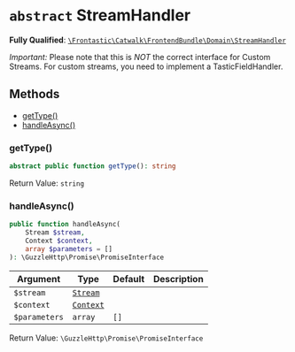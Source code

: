 # `abstract`  StreamHandler

**Fully Qualified**: [`\Frontastic\Catwalk\FrontendBundle\Domain\StreamHandler`](../../../../src/php/FrontendBundle/Domain/StreamHandler.php)

*Important:* Please note that this is *NOT* the correct interface for Custom
Streams. For custom streams, you need to implement a TasticFieldHandler.

## Methods

* [getType()](#gettype)
* [handleAsync()](#handleasync)

### getType()

```php
abstract public function getType(): string
```

Return Value: `string`

### handleAsync()

```php
public function handleAsync(
    Stream $stream,
    Context $context,
    array $parameters = []
): \GuzzleHttp\Promise\PromiseInterface
```

Argument|Type|Default|Description
--------|----|-------|-----------
`$stream`|[`Stream`](Stream.md)||
`$context`|[`Context`](../../ApiCoreBundle/Domain/Context.md)||
`$parameters`|`array`|`[]`|

Return Value: `\GuzzleHttp\Promise\PromiseInterface`


